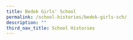 ```yaml
---
title: Bedok Girls' School
permalink: /school-histories/bedok-girls-sch/
description: ""
third_nav_title: School Histories
---
```

